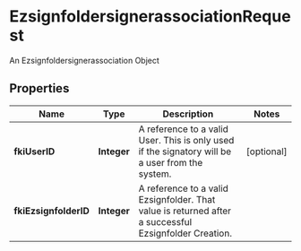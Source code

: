 

# EzsignfoldersignerassociationRequest

An Ezsignfoldersignerassociation Object
## Properties

Name | Type | Description | Notes
------------ | ------------- | ------------- | -------------
**fkiUserID** | **Integer** | A reference to a valid User.  This is only used if the signatory will be a user from the system. |  [optional]
**fkiEzsignfolderID** | **Integer** | A reference to a valid Ezsignfolder.  That value is returned after a successful Ezsignfolder Creation. | 



